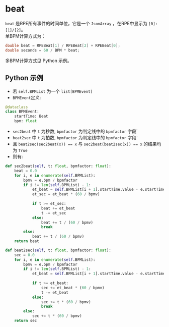 ﻿# beat

`beat` 是RPE所有事件的时间单位，它是一个 `JsonArray` ，在RPE中显示为 `[0]:[1]/[2]`。  
单BPM计算方式为：
```csharp
double beat = RPEBeat[1] / RPEBeat[2] + RPEBeat[0];
double seconds = 60 / BPM * beat;
```
多BPM计算方式见 Python 示例。

## Python 示例
- 若 `self.BPMList` 为一个 `list[BPMEvent]`
- `BPMEvent`定义:
```python
@dataclass
class BPMEvent:
    startTime: Beat
    bpm: float
```
- `sec2beat` 中 `t` 为秒数, `bpmfactor` 为判定线中的 `bpmfactor` 字段`
- `beat2sec` 中 `t` 为拍数, `bpmfactor` 为判定线中的 `bpmfactor` 字段`
- 且 `beat2sec(sec2beat(x)) == x` 与 `sec2beat(beat2sec(x)) == x` 的结果均为 `True`
- 则有:
```python
def sec2beat(self, t: float, bpmfactor: float):
    beat = 0.0
    for i, e in enumerate(self.BPMList):
        bpmv = e.bpm / bpmfactor
        if i != len(self.BPMList) - 1:
            et_beat = self.BPMList[i + 1].startTime.value - e.startTime.value
            et_sec = et_beat * (60 / bpmv)
            
            if t >= et_sec:
                beat += et_beat
                t -= et_sec
            else:
                beat += t / (60 / bpmv)
                break
        else:
            beat += t / (60 / bpmv)
    return beat

def beat2sec(self, t: float, bpmfactor: float):
    sec = 0.0
    for i, e in enumerate(self.BPMList):
        bpmv = e.bpm / bpmfactor
        if i != len(self.BPMList) - 1:
            et_beat = self.BPMList[i + 1].startTime.value - e.startTime.value
            
            if t >= et_beat:
                sec += et_beat * (60 / bpmv)
                t -= et_beat
            else:
                sec += t * (60 / bpmv)
                break
        else:
            sec += t * (60 / bpmv)
    return sec
```